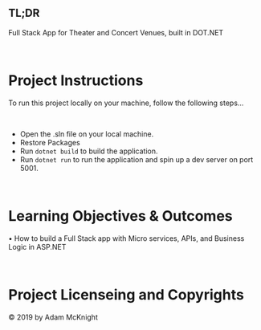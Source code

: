## TL;DR
Full Stack App for Theater and Concert Venues, built in DOT.NET

<br />


# Project Instructions
To run this project locally on your machine, follow the following steps...

<br />

- Open the .sln file on your local machine.
- Restore Packages
- Run ```dotnet build``` to build the application.
- Run ```dotnet run``` to run the application and spin up a dev server on port 5001. 


<br />

# Learning Objectives & Outcomes
• How to build a Full Stack app with Micro services, APIs, and Business Logic in ASP.NET

<br/>

# Project Licenseing and Copyrights
&copy; 2019 by Adam McKnight
